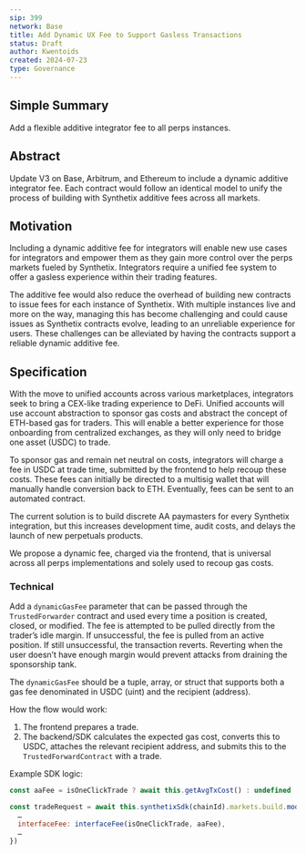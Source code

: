 ```yaml
---
sip: 399
network: Base
title: Add Dynamic UX Fee to Support Gasless Transactions
status: Draft
author: Kwentoids
created: 2024-07-23
type: Governance
---
```


## Simple Summary

Add a flexible additive integrator fee to all perps instances.

## Abstract

Update V3 on Base, Arbitrum, and Ethereum to include a dynamic additive integrator fee. Each contract would follow an identical model to unify the process of building with Synthetix additive fees across all markets.

## Motivation

Including a dynamic additive fee for integrators will enable new use cases for integrators and empower them as they gain more control over the perps markets fueled by Synthetix. Integrators require a unified fee system to offer a gasless experience within their trading features.

The additive fee would also reduce the overhead of building new contracts to issue fees for each instance of Synthetix. With multiple instances live and more on the way, managing this has become challenging and could cause issues as Synthetix contracts evolve, leading to an unreliable experience for users. These challenges can be alleviated by having the contracts support a reliable dynamic additive fee.

## Specification

With the move to unified accounts across various marketplaces, integrators seek to bring a CEX-like trading experience to DeFi. Unified accounts will use account abstraction to sponsor gas costs and abstract the concept of ETH-based gas for traders. This will enable a better experience for those onboarding from centralized exchanges, as they will only need to bridge one asset (USDC) to trade.

To sponsor gas and remain net neutral on costs, integrators will charge a fee in USDC at trade time, submitted by the frontend to help recoup these costs. These fees can initially be directed to a multisig wallet that will manually handle conversion back to ETH. Eventually, fees can be sent to an automated contract.

The current solution is to build discrete AA paymasters for every Synthetix integration, but this increases development time, audit costs, and delays the launch of new perpetuals products.

We propose a dynamic fee, charged via the frontend, that is universal across all perps implementations and solely used to recoup gas costs.

### Technical

Add a `dynamicGasFee` parameter that can be passed through the `TrustedForwarder` contract and used every time a position is created, closed, or modified. The fee is attempted to be pulled directly from the trader’s idle margin. If unsuccessful, the fee is pulled from an active position. If still unsuccessful, the transaction reverts. Reverting when the user doesn’t have enough margin would prevent attacks from draining the sponsorship tank.

The `dynamicGasFee` should be a tuple, array, or struct that supports both a gas fee denominated in USDC (uint) and the recipient (address).

How the flow would work:
1. The frontend prepares a trade.
2. The backend/SDK calculates the expected gas cost, converts this to USDC, attaches the relevant recipient address, and submits this to the `TrustedForwardContract` with a trade.

Example SDK logic:
```javascript
const aaFee = isOneClickTrade ? await this.getAvgTxCost() : undefined

const tradeRequest = await this.synthetixSdk(chainId).markets.build.modifyPosition({
  …
  interfaceFee: interfaceFee(isOneClickTrade, aaFee),
  …
})

